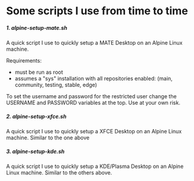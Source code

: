 # Some scripts I use from time to time

##### 1. alpine-setup-mate.sh

A quick script I use to quickly setup a MATE Desktop on an Alpine Linux machine. 

Requirements:
- must be run as root
- assumes a "sys" installation with all repositories enabled: (main, community, testing, stable, edge)

To set the username and password for the restricted user change the USERNAME and PASSWORD variables at the top.
Use at your own risk.

##### 2. alpine-setup-xfce.sh

A quick script I use to quickly setup a XFCE Desktop on an Alpine Linux machine. Similar to the one above

##### 3. alpine-setup-kde.sh

A quick script I use to quickly setup a KDE/Plasma Desktop on an Alpine Linux machine. Similar to the others above.